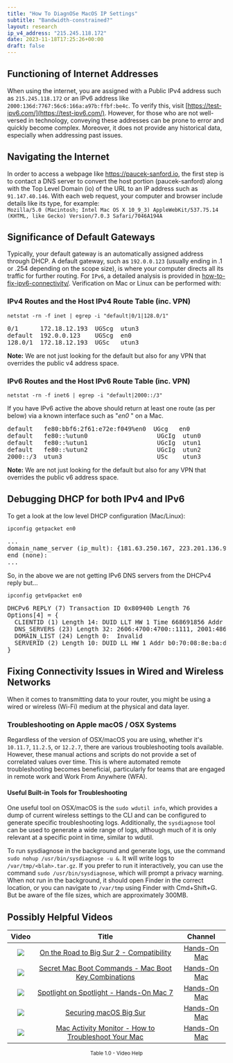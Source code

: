 ```yaml
---
title: "How To DiagnOSe MacOS IP Settings"
subtitle: "Bandwidth-constrained?"
layout: research
ip_v4_address: "215.245.118.172"
date: 2023-11-18T17:25:26+00:00
draft: false
---
```


## Functioning of Internet Addresses

When using the internet, you are assigned with a Public IPv4 address such as ```215.245.118.172``` or an IPv6 address like ```2000:136d:7767:56c6:166a:a97b:ffbf:be4c```. To verify this, visit [https://test-ipv6.com/](https://test-ipv6.com/). However, for those who are not well-versed in technology, conveying these addresses can be prone to error and quickly become complex. Moreover, it does not provide any historical data, especially when addressing past issues.
## Navigating the Internet
In order to access a webpage like https://paucek-sanford.io, the first step is to contact a DNS server to convert the host portion (paucek-sanford) along with the Top Level Domain (io) of the URL to an IP address such as ```91.147.40.146```. With each web request, your computer and browser include details like its type, for example: <br>```Mozilla/5.0 (Macintosh; Intel Mac OS X 10_9_3) AppleWebKit/537.75.14 (KHTML, like Gecko) Version/7.0.3 Safari/7046A194A```
## Significance of Default Gateways
Typically, your default gateway is an automatically assigned address through DHCP. A default gateway, such as ```192.0.0.123``` (usually ending in .1 or .254 depending on the scope size), is where your computer directs all its traffic for further routing. For ```IPv6```, a detailed analysis is provided in [how-to-fix-ipv6-connectivity/](/blog/how-to-fix-ipv6-connectivity/). Verification on Mac or Linux can be performed with: <br>
### IPv4 Routes and the Host IPv4 Route Table (inc. VPN)
```netstat -rn -f inet | egrep -i "default|0/1|128.0/1"```

<pre>
0/1      172.18.12.193  UGScg  utun3
default  192.0.0.123    UGScg  en0
128.0/1  172.18.12.193  UGSc   utun3</pre>

**Note:** We are not just looking for the default but also for any VPN that overrides the public v4 address space.

### IPv6 Routes and the Host IPv6 Route Table (inc. VPN)
```netstat -rn -f inet6 | egrep -i "default|2000::/3"```

If you have IPv6 active the above should return at least one route (as per below) via a known interface such as "_en0_ " on a Mac. 

<pre>
default   fe80:bbf6:2f61:e72e:f049%en0  UGcg   en0
default   fe80::%utun0                   UGcIg  utun0
default   fe80::%utun1                   UGcIg  utun1
default   fe80::%utun2                   UGcIg  utun2
2000::/3  utun3                          USc    utun3</pre>

**Note:** We are not just looking for the default but also for any VPN that overrides the public v6 address space.
<br>

## Debugging DHCP for both IPv4 and IPv6

To get a look at the low level DHCP configuration (Mac/Linux): 

```ipconfig getpacket en0```

<pre>
...
domain_name_server (ip_mult): {181.63.250.167, 223.201.136.9}
end (none):
...</pre>

So, in the above we are not getting IPv6 DNS servers from the DHCPv4 reply but...

```ipconfig getv6packet en0```

<pre>
DHCPv6 REPLY (7) Transaction ID 0x80940b Length 76
Options[4] = {
  CLIENTID (1) Length 14: DUID LLT HW 1 Time 668691856 Addr 14:e1:6a:92:91:09
  DNS_SERVERS (23) Length 32: 2606:4700:4700::1111, 2001:4860:4860::8844
  DOMAIN_LIST (24) Length 0:  Invalid
  SERVERID (2) Length 10: DUID LL HW 1 Addr b0:70:08:8e:ba:df
}</pre>




## Fixing Connectivity Issues in Wired and Wireless Networks

When it comes to transmitting data to your router, you might be using a wired or wireless (Wi-Fi) medium at the physical and data layer.
### Troubleshooting on Apple macOS / OSX Systems
Regardless of the version of OSX/macOS you are using, whether it's ```10.11.7```, ```11.2.5```, or ```12.2.7```, there are various troubleshooting tools available. However, these manual actions and scripts do not provide a set of correlated values over time. This is where automated remote troubleshooting becomes beneficial, particularly for teams that are engaged in remote work and Work From Anywhere (WFA).
#### Useful Built-in Tools for Troubleshooting
One useful tool on OSX/macOS is the ```sudo wdutil info```, which provides a dump of current wireless settings to the CLI and can be configured to generate specific troubleshooting logs. Additionally, the ```sysdiagnose``` tool can be used to generate a wide range of logs, although much of it is only relevant at a specific point in time, similar to wdutil.

To run sysdiagnose in the background and generate logs, use the command ```sudo nohup /usr/bin/sysdiagnose -u &```. It will write logs to ```/var/tmp/<blah>.tar.gz```. If you prefer to run it interactively, you can use the command ```sudo /usr/bin/sysdiagnose```, which will prompt a privacy warning. When not run in the background, it should open Finder in the correct location, or you can navigate to ```/var/tmp``` using Finder with Cmd+Shift+G. But be aware of the file sizes, which are approximately 300MB.
## Possibly Helpful Videos

<link href="/plugins/lity/css/lity.min.css" rel="stylesheet">
<script src="/plugins/lity/js/lity.min.js"></script>
<div class="table1-start"></div>

|Video | Title | Channel |
| :---: | :---: | :---: |
|<a href="https://www.youtube.com/watch?v=HEbK-Tignuc" data-lity><img src="https://i.ytimg.com/vi/HEbK-Tignuc/default.jpg" class="img-fluid"></a>|<a href="https://www.youtube.com/watch?v=HEbK-Tignuc" data-lity>On the Road to Big Sur 2 - Compatibility</a>|<a target="_blank" href="https://www.youtube.com/channel/UCg43DP8MdHVcl4rFK_delBg" >Hands-On Mac</a>|
|<a href="https://www.youtube.com/watch?v=VwNYWAxHCgM" data-lity><img src="https://i.ytimg.com/vi/VwNYWAxHCgM/default.jpg" class="img-fluid"></a>|<a href="https://www.youtube.com/watch?v=VwNYWAxHCgM" data-lity>Secret Mac Boot Commands - Mac Boot Key Combinations</a>|<a target="_blank" href="https://www.youtube.com/channel/UCg43DP8MdHVcl4rFK_delBg" >Hands-On Mac</a>|
|<a href="https://www.youtube.com/watch?v=RslZ4W1EPqk" data-lity><img src="https://i.ytimg.com/vi/RslZ4W1EPqk/default.jpg" class="img-fluid"></a>|<a href="https://www.youtube.com/watch?v=RslZ4W1EPqk" data-lity>Spotlight on Spotlight - Hands-On Mac 7</a>|<a target="_blank" href="https://www.youtube.com/channel/UCg43DP8MdHVcl4rFK_delBg" >Hands-On Mac</a>|
|<a href="https://www.youtube.com/watch?v=7KdhJimuhNw" data-lity><img src="https://i.ytimg.com/vi/7KdhJimuhNw/default.jpg" class="img-fluid"></a>|<a href="https://www.youtube.com/watch?v=7KdhJimuhNw" data-lity>Securing macOS Big Sur</a>|<a target="_blank" href="https://www.youtube.com/channel/UCg43DP8MdHVcl4rFK_delBg" >Hands-On Mac</a>|
|<a href="https://www.youtube.com/watch?v=TWzWd_DiaJ0" data-lity><img src="https://i.ytimg.com/vi/TWzWd_DiaJ0/default.jpg" class="img-fluid"></a>|<a href="https://www.youtube.com/watch?v=TWzWd_DiaJ0" data-lity>Mac Activity Monitor - How to Troubleshoot Your Mac</a>|<a target="_blank" href="https://www.youtube.com/channel/UCg43DP8MdHVcl4rFK_delBg" >Hands-On Mac</a>|

<center><small>Table 1.0 - Video Help</small></center>
 <br>
<div class="table1-end"></div>
<script type="text/javascript">
(function() {
    $('div.table1-start').nextUntil('div.table1-end', 'table').addClass('table thead-dark table-striped table-responsive rounded').attr('id', 't1');
    $('#t1').find('thead').addClass('thead-dark');
})();
</script>
